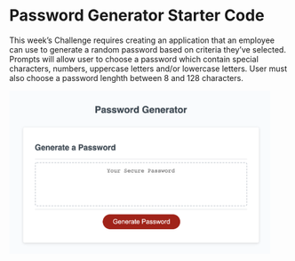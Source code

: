 # Password Generator Starter Code

This week’s Challenge requires creating an application that an employee can use to generate a random password based on criteria they’ve selected. Prompts will allow user to choose a password which contain special characters, numbers, uppercase letters and/or lowercase letters. User must also choose a password lenghth between 8 and 128 characters.

<img src="develop/images/1.png" width="470"/>